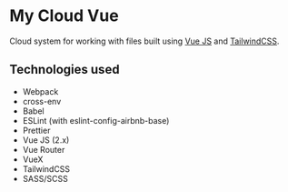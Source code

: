 
# My Cloud Vue

Cloud system for working with files built using [Vue JS](https://vuejs.org/) and [TailwindCSS](https://tailwindcss.com/).

## Technologies used

- Webpack
- cross-env
- Babel
- ESLint (with eslint-config-airbnb-base)
- Prettier
- Vue JS (2.x)
- Vue Router
- VueX
- TailwindCSS
- SASS/SCSS
